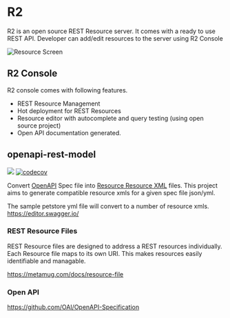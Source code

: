 # R2
R2 is an open source REST Resource server. It comes with a ready to use REST API. Developer can add/edit resources to the server
using R2 Console

![Resource Screen](https://metamug.com/img/res-screen.png)

## R2 Console
R2 console comes with following features.

* REST Resource Management 
* Hot deployment for REST Resources
* Resource editor with autocomplete and query testing (using open source project)
* Open API documentation generated.




## openapi-rest-model

![](https://travis-ci.org/metamug/openapi-rest-model.svg?branch=open-api) [![codecov](https://codecov.io/gh/metamug/openapi-rest-model/branch/open-api/graph/badge.svg)](https://codecov.io/gh/metamug/openapi-rest-model)



Convert [OpenAPI](https://www.openapis.org/) Spec file into [Resource Resource XML](https://metamug.com/docs/resource-file) files.
This project aims to generate compatible resource xmls for a given spec file json/yml.

The sample petstore yml file will convert to a number of resource xmls.
https://editor.swagger.io/

### REST Resource Files

REST Resource files are designed to address a REST resources individually. Each Resource file
maps to its own URI. This makes resources easily identifiable and managable.

https://metamug.com/docs/resource-file

### Open API 

https://github.com/OAI/OpenAPI-Specification


